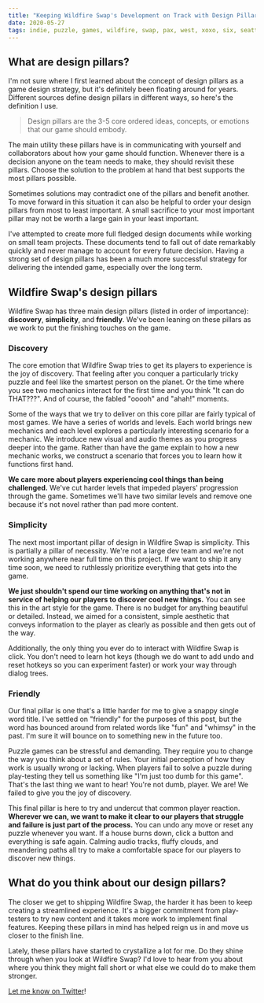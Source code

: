 ```yaml
---
title: "Keeping Wildfire Swap's Development on Track with Design Pillars"
date: 2020-05-27
tags: indie, puzzle, games, wildfire, swap, pax, west, xoxo, six, seattle, indies, expo, festival, 2019
---
```


## What are design pillars?

I'm not sure where I first learned about the concept of design pillars as a game design strategy, but it's definitely been floating around for years. Different sources define design pillars in different ways, so here's the definition I use.

> Design pillars are the 3-5 core ordered ideas, concepts, or emotions that our game should embody.

The main utility these pillars have is in communicating with yourself and collaborators about how your game should function. Whenever there is a decision anyone on the team needs to make, they should revisit these pillars. Choose the solution to the problem at hand that best supports the most pillars possible.

Sometimes solutions may contradict one of the pillars and benefit another. To move forward in this situation it can also be helpful to order your design pillars from most to least important. A small sacrifice to your most important pillar may not be worth a large gain in your least important.

I've attempted to create more full fledged design documents while working on small team projects. These documents tend to fall out of date remarkably quickly and never manage to account for every future decision. Having a strong set of design pillars has been a much more successful strategy for delivering the intended game, especially over the long term.

## Wildfire Swap's design pillars

Wildfire Swap has three main design pillars (listed in order of importance): **discovery**, **simplicity**, and **friendly**. We've been leaning on these pillars as we work to put the finishing touches on the game.

### Discovery

The core emotion that Wildfire Swap tries to get its players to experience is the joy of discovery. That feeling after you conquer a particularly tricky puzzle and feel like the smartest person on the planet. Or the time where you see two mechanics interact for the first time and you think "It can do THAT???". And of course, the fabled "ooooh" and "ahah!" moments.

Some of the ways that we try to deliver on this core pillar are fairly typical of most games. We have a series of worlds and levels. Each world brings new mechanics and each level explores a particularly interesting scenario for a mechanic. We introduce new visual and audio themes as you progress deeper into the game. Rather than have the game explain to how a new mechanic works, we construct a scenario that forces you to learn how it functions first hand.

**We care more about players experiencing cool things than being challenged.** We've cut harder levels that impeded players' progression through the game. Sometimes we'll have two similar levels and remove one because it's not novel rather than pad more content.

### Simplicity

The next most important pillar of design in Wildfire Swap is simplicity. This is partially a pillar of necessity. We're not a large dev team and we're not working anywhere near full time on this project. If we want to ship it any time soon, we need to ruthlessly prioritize everything that gets into the game.

**We just shouldn't spend our time working on anything that's not in service of helping our players to discover cool new things.** You can see this in the art style for the game. There is no budget for anything beautiful or detailed. Instead, we aimed for a consistent, simple aesthetic that conveys information to the player as clearly as possible and then gets out of the way.

Additionally, the only thing you ever do to interact with Wildfire Swap is click. You don't need to learn hot keys (though we do want to add undo and reset hotkeys so you can experiment faster) or work your way through dialog trees.

### Friendly

Our final pillar is one that's a little harder for me to give a snappy single word title. I've settled on "friendly" for the purposes of this post, but the word has bounced around from related words like "fun" and "whimsy" in the past. I'm sure it will bounce on to something new in the future too.

Puzzle games can be stressful and demanding. They require you to change the way you think about a set of rules. Your initial perception of how they work is usually wrong or lacking. When players fail to solve a puzzle during play-testing they tell us something like "I'm just too dumb for this game". That's the last thing we want to hear! You're not dumb, player. We are! We failed to give you the joy of discovery.

This final pillar is here to try and undercut that common player reaction. **Wherever we can, we want to make it clear to our players that struggle and failure is just part of the process.** You can undo any move or reset any puzzle whenever you want. If a house burns down, click a button and everything is safe again. Calming audio tracks, fluffy clouds, and meandering paths all try to make a comfortable space for our players to discover new things.

## What do you think about our design pillars?

The closer we get to shipping Wildfire Swap, the harder it has been to keep creating a streamlined experience. It's a bigger commitment from play-testers to try new content and it takes more work to implement final features. Keeping these pillars in mind has helped reign us in and move us closer to the finish line.

Lately, these pillars have started to crystallize a lot for me. Do they shine through when you look at Wildfire Swap? I'd love to hear from you about where you think they might fall short or what else we could do to make them stronger.

[Let me know on Twitter](https://twitter.com/ryrykubes)!
